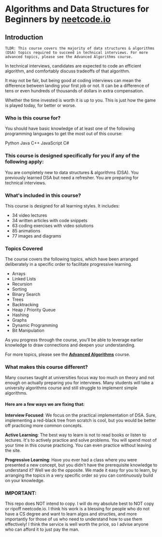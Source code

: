 # Algorithms and Data Structures for Beginners by [neetcode.io](https://neetcode.io/courses/dsa-for-beginners/0)

## Introduction

    TLDR: This course covers the majority of data structures & algorithms (DSA) topics required to succeed in technical interviews. For more advanced topics, please see the Advanced Algorithms course.

In technical interviews, candidates are expected to code an efficient algorithm, and comfortably discuss tradeoffs of that algorithm.

It may not be fair, but being good at coding interviews can mean the difference between landing your first job or not. It can be a difference of tens or even hundreds of thousands of dollars in extra compensation.

Whether the time invested is worth it is up to you. This is just how the game is played today, for better or worse.

### Who is this course for?

You should have basic knowledge of at least one of the following programming languages to get the most out of this course:

Python
Java
C++
JavaScript
C#

### This course is designed specifically for you if any of the following apply:

You are completely new to data structures & algorithms (DSA).
You previously learned DSA but need a refresher.
You are preparing for technical interviews.

### What's included in this course?

This course is designed for all learning styles. It includes:

- 34 video lectures
- 34 written articles with code snippets
- 63 coding exercises with video solutions
- 85 animations
- 77 images and diagrams

### Topics Covered

The course covers the following topics, which have been arranged deliberately in a specific order to facilitate progressive learning.

- Arrays
- Linked Lists
- Recursion
- Sorting
- Binary Search
- Trees
- Backtracking
- Heap / Priority Queue
- Hashing
- Graphs
- Dynamic Programming
- Bit Manipulation

As you progress through the course, you'll be able to leverage earlier knowledge to draw connections and deepen your understanding.

For more topics, please see the [**Advanced Algorithms**](https://neetcode.io/courses/advanced-algorithms) course.

### What makes this course different?

Many courses taught at universities focus way too much on theory and not enough on actually preparing you for interviews. Many students will take a university algorithms course and still struggle to implement simple algorithms.

#### Here are a few ways we are fixing that:

**Interview Focused**: We focus on the practical implementation of DSA. Sure, implementing a red-black tree from scratch is cool, but you would be better off practicing more common concepts.

**Active Learning**: The best way to learn is not to read books or listen to lectures. It's to actively practice and solve problems. You will spend most of your time in this course practicing. You can even practice without leaving the site.

**Progressive Learning**: Have you ever had a class where you were presented a new concept, but you didn't have the prerequisite knowledge to understand it? Well we do the opposite. We made it easy for you to learn, by arranging the topics in a very specific order so you can continuously build on your knowledge.

### IMPORTANT:

This repo does NOT intend to copy. I will do my absolute best to NOT copy or ripoff neetcode.io. I think his work is a blessing for people who do not have a CS degree and want to learn algos and structies, and more importantly for those of us who need to understand how to use them effectively! I think the service is well worth the price, so I advise anyone who can afford it to just pay the man.

